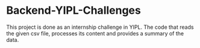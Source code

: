 # Backend-YIPL-Challenges
This project is done as an internship challenge in YIPL. The code that reads the given csv file, processes its content and provides a summary of the data. 

